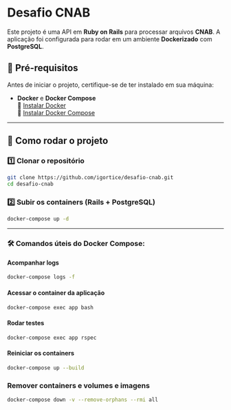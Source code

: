 # Desafio CNAB

Este projeto é uma API em **Ruby on Rails** para processar arquivos **CNAB**. A aplicação foi configurada para rodar em um ambiente **Dockerizado** com **PostgreSQL**.

## 📌 Pré-requisitos

Antes de iniciar o projeto, certifique-se de ter instalado em sua máquina:

- **Docker** e **Docker Compose**  
  🔗 [Instalar Docker](https://docs.docker.com/get-docker/)  
  🔗 [Instalar Docker Compose](https://docs.docker.com/compose/install/)

---

## 🚀 Como rodar o projeto

### 1️⃣ Clonar o repositório
```sh
git clone https://github.com/igortice/desafio-cnab.git
cd desafio-cnab
```

### 2️⃣ Subir os containers (Rails + PostgreSQL)
```sh
docker-compose up -d
```

---

### 🛠 Comandos úteis do Docker Compose:

#### Acompanhar logs
```sh
docker-compose logs -f
```

#### Acessar o container da aplicação
```sh
docker-compose exec app bash
```

#### Rodar testes
```sh
docker-compose exec app rspec
```

#### Reiniciar os containers
```sh
docker-compose up --build
```

### Remover containers e volumes e imagens
```sh
docker-compose down -v --remove-orphans --rmi all
```
